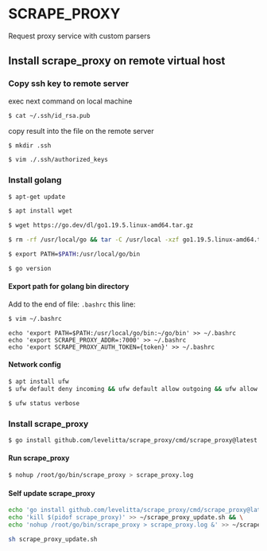 # SCRAPE_PROXY
Request proxy service with custom parsers

## Install scrape_proxy on remote virtual host 


### Copy ssh key to remote server

exec next command on local machine
```bash
$ cat ~/.ssh/id_rsa.pub
```

copy result into the file on the remote server
```bash
$ mkdir .ssh

$ vim ./.ssh/authorized_keys
```

### Install golang
```bash
$ apt-get update

$ apt install wget

$ wget https://go.dev/dl/go1.19.5.linux-amd64.tar.gz

$ rm -rf /usr/local/go && tar -C /usr/local -xzf go1.19.5.linux-amd64.tar.gz

$ export PATH=$PATH:/usr/local/go/bin

$ go version
```

#### Export path for golang bin directory

Add to the end of file: ```.bashrc``` this line:
```bash
$ vim ~/.bashrc
```

```
echo 'export PATH=$PATH:/usr/local/go/bin:~/go/bin' >> ~/.bashrc
echo 'export SCRAPE_PROXY_ADDR=:7000' >> ~/.bashrc
echo 'export SCRAPE_PROXY_AUTH_TOKEN={token}' >> ~/.bashrc
```

#### Network config
```bash
$ apt install ufw
$ ufw default deny incoming && ufw default allow outgoing && ufw allow ssh && ufw allow 22 && ufw allow 7000 && ufw enable

$ ufw status verbose
```

### Install scrape_proxy
```bash
$ go install github.com/levelitta/scrape_proxy/cmd/scrape_proxy@latest
```

#### Run scrape_proxy
```bash
$ nohup /root/go/bin/scrape_proxy > scrape_proxy.log
```

#### Self update scrape_proxy
```bash
echo 'go install github.com/levelitta/scrape_proxy/cmd/scrape_proxy@latest' >> ~/scrape_proxy_update.sh && \
echo 'kill $(pidof scrape_proxy)' >> ~/scrape_proxy_update.sh && \
echo 'nohup /root/go/bin/scrape_proxy > scrape_proxy.log &' >> ~/scrape_proxy_update.sh
```

```bash
sh scrape_proxy_update.sh
```
